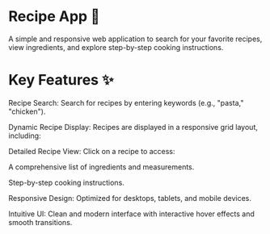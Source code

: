 # Recipe App 🍳
A simple and responsive web application to search for your favorite recipes, view ingredients, and explore step-by-step cooking instructions.


# Key Features ✨
Recipe Search: Search for recipes by entering keywords (e.g., "pasta," "chicken").

Dynamic Recipe Display: Recipes are displayed in a responsive grid layout, including:


Detailed Recipe View: Click on a recipe to access:

A comprehensive list of ingredients and measurements.

Step-by-step cooking instructions.

Responsive Design: Optimized for desktops, tablets, and mobile devices.

Intuitive UI: Clean and modern interface with interactive hover effects and smooth transitions.
